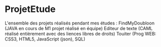 # ProjetEtude
L'ensemble des projets réalisés pendant mes études :
FindMyDoubloon (JAVA en cours de M1 projet réalisé en équipe)
Editeur de texte (CAML réalisé entièrement avec des liences libres de droits)
Touiter (Prog WEB: CSS3, HTML5, JavaScript (json), SQL)

